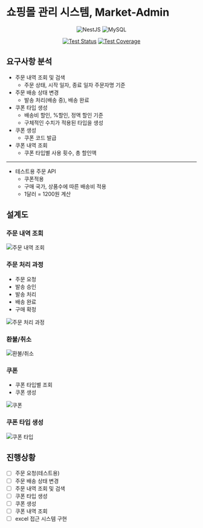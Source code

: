 # 쇼핑몰 관리 시스템, Market-Admin

<div align=center>

![NestJS](https://img.shields.io/badge/nestjs-%23E0234E.svg?style=plastic&logo=nestjs&logoColor=white)
![MySQL](https://img.shields.io/badge/mysql-%2300f.svg?style=plastic&logo=mysql&logoColor=white)

[![Test Status](https://github.com/wanted-pre-be5-TeamH/market-admin/actions/workflows/push_cov_report.yml/badge.svg)](https://github.com/wanted-pre-be5-TeamH/market-admin/actions/workflows/push_cov_report.yml)
[![Test Coverage](https://img.shields.io/endpoint?url=https://gist.githubusercontent.com/rojiwon0325/e9d685dac7c70dfad1305ce9d8174a29/raw/coverage_market-admin.json)](https://wanted-pre-be5-teamh.github.io/market-admin)

</div>

## 요구사항 분석

- 주문 내역 조회 및 검색
  - 주문 상태, 시작 일자, 종료 일자 주문자명 기준
- 주문 배송 상태 변경
  - 발송 처리(배송 중), 배송 완료
- 쿠폰 타입 생성
  - 배송비 할인, %할인, 정액 할인 기준
  - 구체적인 수치가 적용된 타입을 생성
- 쿠폰 생성
  - 쿠폰 코드 발급
- 쿠폰 내역 조회
  - 쿠폰 타입별 사용 횟수, 총 할인액

---

- 테스트용 주문 API
  - 쿠폰적용
  - 구매 국가, 상품수에 따른 배송비 적용
  - 1달러 = 1200원 계산

## 설계도

### 주문 내역 조회

![주문 내역 조회](https://user-images.githubusercontent.com/68629004/199132884-f899ab5f-b3e7-42c2-91be-51938608b5e9.png)

### 주문 처리 과정

- 주문 요청
- 발송 승인
- 발송 처리
- 배송 완료
- 구매 확정

![주문 처리 과정](https://user-images.githubusercontent.com/68629004/199133187-047080f8-9903-4351-80bc-a961f5ad6baa.png)

### 환불/취소

![환불/취소](https://user-images.githubusercontent.com/68629004/199133275-f6b31c35-57cc-4594-838b-5336368a55d9.png)

### 쿠폰

- 쿠폰 타입별 조회
- 쿠폰 생성

![쿠폰](https://user-images.githubusercontent.com/68629004/199133390-36f273c1-b7c0-4b41-a8a6-ac56480e5c08.png)

### 쿠폰 타입 생성

![쿠폰 타입](https://user-images.githubusercontent.com/68629004/199165970-d4cd0c42-5044-4e9d-a3f1-420291f67423.png)

## 진행상황

- [ ] 주문 요청(테스트용)
- [ ] 주문 배송 상태 변경
- [ ] 주문 내역 조회 및 검색
- [ ] 쿠폰 타입 생성
- [ ] 쿠폰 생성
- [ ] 쿠폰 내역 조회
- [ ] excel 접근 시스템 구현
